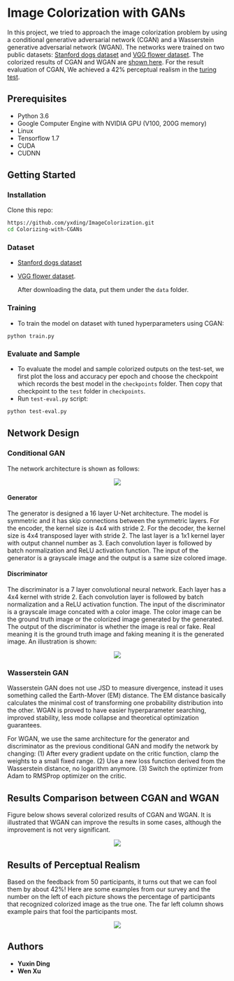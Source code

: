 # Image Colorization with GANs 
In this project, we tried to approach the image colorization problem by using a conditional generative adversarial network (CGAN) and a Wasserstein generative adversarial network (WGAN). The networks were trained on two public datasets: [Stanford dogs dataset](http://vision.stanford.edu/aditya86/ImageNetDogs/) and [VGG flower dataset](http://www.robots.ox.ac.uk/~vgg/data/flowers/102/index.html). The colorized results of CGAN and WGAN are [shown here](#Results-Comparison-between-CGAN-and-WGAN). For the result evaluation of CGAN, We achieved a 42% perceptual realism in the [turing test](#Results-of-Perceptual-Realism).

## Prerequisites
- Python 3.6
- Google Computer Engine with NVIDIA GPU (V100, 200G memory)
- Linux
- Tensorflow 1.7
- CUDA 
- CUDNN

## Getting Started
### Installation
Clone this repo:
```bash
https://github.com/yxding/ImageColorization.git
cd Colorizing-with-CGANs
```

### Dataset
- [Stanford dogs dataset](http://vision.stanford.edu/aditya86/ImageNetDogs/)
- [VGG flower dataset](http://www.robots.ox.ac.uk/~vgg/data/flowers/102/index.html).
  
  After downloading the data, put them under the `data` folder.

### Training
- To train the model on dataset with tuned hyperparameters using CGAN:
```
python train.py 
```

### Evaluate and Sample
- To evaluate the model and sample colorized outputs on the test-set, we first plot the loss and accuracy per epoch and choose the checkpoint which records the best model in the `checkpoints` folder. Then copy that checkpoint to the `test` folder in `checkpoints`.
- Run `test-eval.py` script:
```bash
python test-eval.py
```

## Network Design

### Conditional GAN
The network architecture is shown as follows:
<p align='center'>  
  <img src='Images/gan.png' />
</p>

#### Generator
The generator is designed a 16 layer U-Net architecture. The model is symmetric and it has skip connections between the symmetric layers. For the encoder, the kernel size is 4x4 with stride 2. For the decoder, the kernel size is 4x4 transposed layer with stride 2. The last layer is a 1x1 kernel layer with output channel number as 3. Each convolution layer is followed by batch normalization and ReLU activation function.
The input of the generator is a grayscale image and the output is a same size colored image.

#### Discriminator
The discriminator is a 7 layer convolutional neural network. Each layer has a 4x4 kernel with stride 2. Each convolution layer is followed by batch normalization and a ReLU activation function. The input of the discriminator is a grayscale image concated with a color image. The color image can be the ground truth image or the colorized image generated by the generated.
The output of the discriminator is whether the image is real or fake. Real meaning it is the ground truth image and faking meaning it is the generated image. An illustration is shown:

<p align='center'>  
  <img src='Images/dis.png' />
</p>

### Wasserstein GAN
Wasserstein GAN does not use JSD to measure divergence, instead it uses something called the Earth-Mover (EM) distance. The EM distance basically calculates the minimal cost of transforming one probability distribution into the other. WGAN is proved to have easier hyperparameter searching, improved stability, less mode collapse and theoretical optimization guarantees. 

For WGAN, we use the same architecture for the generator and discriminator as the previous conditional GAN and modify the network by changing:
(1) After every gradient update on the critic function, clamp the weights to a small fixed range. 
(2) Use a new loss function derived from the Wasserstein distance, no logarithm anymore. 
(3) Switch the optimizer from Adam to RMSProp optimizer on the critic.

## Results Comparison between CGAN and WGAN
Figure below shows several colorized results of CGAN and WGAN. It is illustrated that WGAN can improve the results in some
cases, although the improvement is not very significant.
<p align='center'>  
  <img src='Images/wgan_compare.png' />
</p>

## Results of Perceptual Realism
Based on the feedback from 50 participants, it turns out that we can fool them by about 42%! Here are some examples from our survey and the number on the left of each picture shows the percentage of participants that recognized colorized image as the true one. The far left column shows example pairs that fool the participants most.
<p align='center'>  
  <img src='Images/compare_picture.png' />
</p>

## Authors

* **Yuxin Ding** 
* **Wen Xu** 

